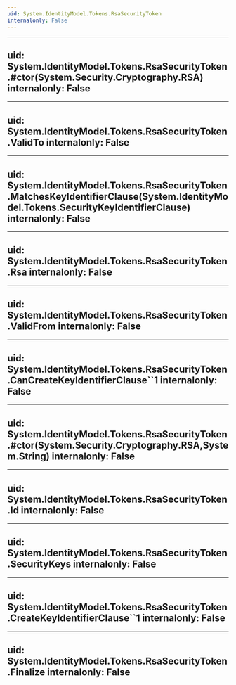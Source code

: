 ```yaml
---
uid: System.IdentityModel.Tokens.RsaSecurityToken
internalonly: False
---
```


---
uid: System.IdentityModel.Tokens.RsaSecurityToken.#ctor(System.Security.Cryptography.RSA)
internalonly: False
---

---
uid: System.IdentityModel.Tokens.RsaSecurityToken.ValidTo
internalonly: False
---

---
uid: System.IdentityModel.Tokens.RsaSecurityToken.MatchesKeyIdentifierClause(System.IdentityModel.Tokens.SecurityKeyIdentifierClause)
internalonly: False
---

---
uid: System.IdentityModel.Tokens.RsaSecurityToken.Rsa
internalonly: False
---

---
uid: System.IdentityModel.Tokens.RsaSecurityToken.ValidFrom
internalonly: False
---

---
uid: System.IdentityModel.Tokens.RsaSecurityToken.CanCreateKeyIdentifierClause``1
internalonly: False
---

---
uid: System.IdentityModel.Tokens.RsaSecurityToken.#ctor(System.Security.Cryptography.RSA,System.String)
internalonly: False
---

---
uid: System.IdentityModel.Tokens.RsaSecurityToken.Id
internalonly: False
---

---
uid: System.IdentityModel.Tokens.RsaSecurityToken.SecurityKeys
internalonly: False
---

---
uid: System.IdentityModel.Tokens.RsaSecurityToken.CreateKeyIdentifierClause``1
internalonly: False
---

---
uid: System.IdentityModel.Tokens.RsaSecurityToken.Finalize
internalonly: False
---
